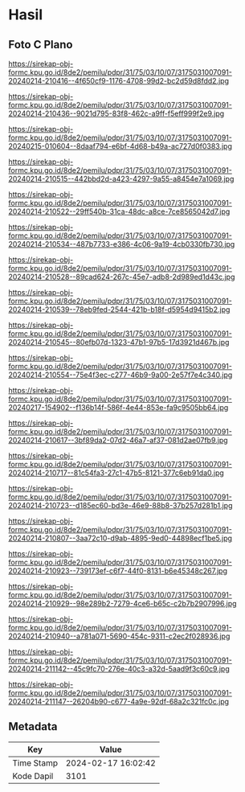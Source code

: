 # Hasil

## Foto C Plano

https://sirekap-obj-formc.kpu.go.id/8de2/pemilu/pdpr/31/75/03/10/07/3175031007091-20240214-210416--4f650cf9-1176-4708-99d2-bc2d59d8fdd2.jpg

https://sirekap-obj-formc.kpu.go.id/8de2/pemilu/pdpr/31/75/03/10/07/3175031007091-20240214-210436--9021d795-83f8-462c-a9ff-f5eff999f2e9.jpg

https://sirekap-obj-formc.kpu.go.id/8de2/pemilu/pdpr/31/75/03/10/07/3175031007091-20240215-010604--8daaf794-e6bf-4d68-b49a-ac727d0f0383.jpg

https://sirekap-obj-formc.kpu.go.id/8de2/pemilu/pdpr/31/75/03/10/07/3175031007091-20240214-210515--442bbd2d-a423-4297-9a55-a8454e7a1069.jpg

https://sirekap-obj-formc.kpu.go.id/8de2/pemilu/pdpr/31/75/03/10/07/3175031007091-20240214-210522--29ff540b-31ca-48dc-a8ce-7ce8565042d7.jpg

https://sirekap-obj-formc.kpu.go.id/8de2/pemilu/pdpr/31/75/03/10/07/3175031007091-20240214-210534--487b7733-e386-4c06-9a19-4cb0330fb730.jpg

https://sirekap-obj-formc.kpu.go.id/8de2/pemilu/pdpr/31/75/03/10/07/3175031007091-20240214-210528--89cad624-267c-45e7-adb8-2d989ed1d43c.jpg

https://sirekap-obj-formc.kpu.go.id/8de2/pemilu/pdpr/31/75/03/10/07/3175031007091-20240214-210539--78eb9fed-2544-421b-b18f-d5954d9415b2.jpg

https://sirekap-obj-formc.kpu.go.id/8de2/pemilu/pdpr/31/75/03/10/07/3175031007091-20240214-210545--80efb07d-1323-47b1-97b5-17d3921d467b.jpg

https://sirekap-obj-formc.kpu.go.id/8de2/pemilu/pdpr/31/75/03/10/07/3175031007091-20240214-210554--75e4f3ec-c277-46b9-9a00-2e57f7e4c340.jpg

https://sirekap-obj-formc.kpu.go.id/8de2/pemilu/pdpr/31/75/03/10/07/3175031007091-20240217-154902--f136b14f-586f-4e44-853e-fa9c9505bb64.jpg

https://sirekap-obj-formc.kpu.go.id/8de2/pemilu/pdpr/31/75/03/10/07/3175031007091-20240214-210617--3bf89da2-07d2-46a7-af37-081d2ae07fb9.jpg

https://sirekap-obj-formc.kpu.go.id/8de2/pemilu/pdpr/31/75/03/10/07/3175031007091-20240214-210717--81c54fa3-27c1-47b5-8121-377c6eb91da0.jpg

https://sirekap-obj-formc.kpu.go.id/8de2/pemilu/pdpr/31/75/03/10/07/3175031007091-20240214-210723--d185ec60-bd3e-46e9-88b8-37b257d281b1.jpg

https://sirekap-obj-formc.kpu.go.id/8de2/pemilu/pdpr/31/75/03/10/07/3175031007091-20240214-210807--3aa72c10-d9ab-4895-9ed0-44898ecf1be5.jpg

https://sirekap-obj-formc.kpu.go.id/8de2/pemilu/pdpr/31/75/03/10/07/3175031007091-20240214-210923--739173ef-c6f7-44f0-8131-b6e45348c267.jpg

https://sirekap-obj-formc.kpu.go.id/8de2/pemilu/pdpr/31/75/03/10/07/3175031007091-20240214-210929--98e289b2-7279-4ce6-b65c-c2b7b2907996.jpg

https://sirekap-obj-formc.kpu.go.id/8de2/pemilu/pdpr/31/75/03/10/07/3175031007091-20240214-210940--a781a071-5690-454c-9311-c2ec2f028936.jpg

https://sirekap-obj-formc.kpu.go.id/8de2/pemilu/pdpr/31/75/03/10/07/3175031007091-20240214-211142--45c9fc70-276e-40c3-a32d-5aad9f3c60c9.jpg

https://sirekap-obj-formc.kpu.go.id/8de2/pemilu/pdpr/31/75/03/10/07/3175031007091-20240214-211147--26204b90-c677-4a9e-92df-68a2c321fc0c.jpg


## Metadata

| Key        | Value               |
| ---------- | ------------------- |
| Time Stamp | 2024-02-17 16:02:42 |
| Kode Dapil | 3101                |



